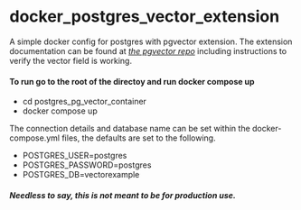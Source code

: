 # docker_postgres_vector_extension
A simple docker config for postgres with pgvector extension. The extension documentation can be found at *[the pgvector repo](https://www.markdownguide.orghttps://github.com/pgvector/pgvector)* including instructions to verify the vector field is working.

#### To run go to the root of the directoy and run docker compose up

- cd postgres_pg_vector_container
- docker compose up


The connection details and database name can be set within the docker-compose.yml files, the defaults are set to the following.

  - POSTGRES_USER=postgres
  - POSTGRES_PASSWORD=postgres
  - POSTGRES_DB=vectorexample


  ##### Needless to say, this is not meant to be for production use.